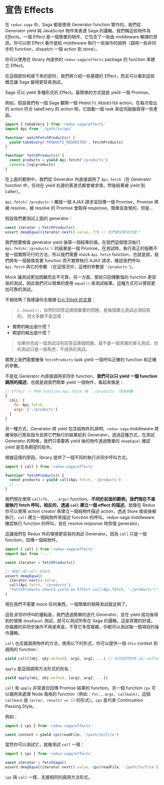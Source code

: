 # 宣告 Effects

在 `redux-saga` 中，Saga 都是使用 Generator function 實作的。我們從 Generator yield 純 JavaScript 物件來表達 Saga 的邏輯。我們稱這些物件為 *Effects*。一個 Effect 是一個簡單的物件，它包含了一些由 middleware 解譯的資訊。你可以把 Effect 看作是給 middleware 執行一些操作的說明（調用一些非同步的 function，dispatch 一個 action 到 store）。

你可以使用在 library 內提供的 `redux-saga/effects` package 的 function 來建立 Effect。

在這個部份和接下來的部份，我們將介紹一些基礎的 Effect，而且可以看到這些概念讓 Saga 變得更容易測試。

Saga 可以 yield 多種形式的 Effect。最簡單的方式就是 yield 一個 Promise。

例如，假設我們有一個 Saga 觀察一個 `PRODUCTS_REQUESTED` action。在每次發出的 action 符合 takeEvery 的 action 時，它啟動一個 task 來從伺服器取得一些產品。

```javascript
import { takeEvery } from 'redux-saga/effects'
import Api from './path/to/api'

function* watchFetchProducts() {
  yield takeEvery('PRODUCTS_REQUESTED', fetchProducts)
}

function* fetchProducts() {
  const products = yield Api.fetch('/products')
  console.log(products)
}
```

在上面的範例中，我們從 Generator 內直接調用了 `Api.fetch`（在 Generator function 中，任何在 yield 右邊的表達式都會被求值，然後結果被 yield 到 caller）。

`Api.fetch('/products')` 觸發一個 AJAX 請求並回傳一個 Promise，Promise 將被 resolve，被 resolve 的 Promise 會取得 response。簡單且直覺的，但是...

假設我們要測試上面的 generator：

```javascript
const iterator = fetchProducts()
assert.deepEqual(iterator.next().value, ??) // 我們期望都到的是？
```

我們想要檢查 generator yield 後第一個結果的值。在我們這個情況執行 `Api.fetch('/products')` 的結果是一個 Promise。在測試時，執行真正的服務不是一個實際可行的方法，所以我們需要 *mock* `Api.fetch` function，也就是說，我們將有一個替換真實 function 而不實際執行 AJAX 請求，確認我們呼叫 `Api.fetch` 與它的參數 （在這情況中，這裡的參數是 `'/products'`）。

Mock 讓測試更加困難而且不可靠。另一方面，那些只回傳數值的 function 更容易的測試，因此我們可以簡單的使用 `equal()` 來測試結果。這種方式可以撰寫更加可靠的測試。

不相信嗎？我建議你去閱讀 [Eric Elliott 的文章](https://medium.com/javascript-scene/what-every-unit-test-needs-f6cd34d9836d#.4ttnnzpgc)：

> (...)`equal()`，自然的回答這兩個重要的問題，是每個單元測試必須回答的，
但大多數不是這樣：
- 實際的輸出是什麼？
- 期望的輸出是什麼？
>
> 如果你完成一個測試沒有回答這兩個問題，就不是一個真實的單元測試。你的測試只是一個馬虎、不成熟的測試。

實際上我們需要確保 `fetchProducts` task yield 一個呼叫正確的 function 和正確的參數。

不是從 Generator 內直接調用非同步 function，**我們可以只 yield 一個 function 調用的描述**。也就是說我們簡單 yield 一個物件，看起來像是：

```javascript
// Effect -> 呼叫 function Api.fetch 與 `./products` 作為參數
{
  CALL: {
    fn: Api.fetch,
    args: ['./products']
  }
}
```

另一種方式，Generator 將 yield 包含純物件的*說明*，`redux-saga` middleware 將確保執行那些指令並將它們執行的結果給到 Generator。透過這種方式，在測試 Generator 的時候，我們只需要將 yield 後的物件透過簡單的 `deepEqual` 確認 yield 是否為期望的指令。

根據這樣的原因，library 提供了一個不同的執行非同步呼叫方式。

```javascript
import { call } from 'redux-saga/effects'

function* fetchProducts() {
  const products = yield call(Api.fetch, '/products')
  // ...
}
```

我們現在使用 `call(fn, ...args)` function。**不同於前面的範例，我們現在不直接執行 fetch 呼叫，相反的，透過 `call` 建立一個 effect 的描述**。就像在 Redux 你可以使用 action creator 來建立一個純物件描述 action，透過 Store 接收後被執行，`call` 建立一個純物件來描述 function 的呼叫。redux-saga middleware 確認執行 function 的呼叫，並在 resolve response 時恢復 generator。

這讓我們在 Redux 外的環境更容易的測試 Generator。因為 `call` 只是一個 function，回傳一個純物件。

```javascript
import { call } from 'redux-saga/effects'
import Api from '...'

const iterator = fetchProducts()

// 期望一個 call 的指令
assert.deepEqual(
  iterator.next().value,
  call(Api.fetch, '/products'),
  "fetchProducts should yield an Effect call(Api.fetch, './products')"
)
```

現在我們不需要 mock 任何東西，一個簡單的相等測試就足夠了。

這些*宣告的呼叫*的優點是，我們透過簡單的迭代 Generator，並在 yield 成功後得到的值做 `deepEqual` 測試，就可以測試所有在 Saga 的邏輯。這是真實的好處，你複雜的非同步操作不再是黑盒，不管它多麼複雜，你都可以測試每一個項目的操作邏輯。

`call` 也支援調用物件的方法，使用以下的形式，你可以提供一個 `this` context 到調用的 function：

```javascript
yield call([obj, obj.method], arg1, arg2, ...) // 如同我們使用 obj.method(arg1, arg2 ...)
```

`apply` 是這個調用方法形式的別名：

```javascript
yield apply(obj, obj.method, [arg1, arg2, ...])
```

`call` 和 `apply` 非常適合回傳 Promise 結果的 function。另一個 function `cps` 可以備用來處理 Node 風格的 function（例如：`fn(...args, callback)`，這個 `callback` 是 `(error, result) => ()` 的形式）。`cps` 是代表 Continuation Passing Style。

例如：

```javascript
import { cps } from 'redux-saga/effects'

const content = yield cps(readFile, '/path/to/file')
```

當然你可以測試它，就像測試 `call` 一樣：

```javascript
import { cps } from 'redux-saga/effects'

const iterator = fetchSaga()
assert.deepEqual(iterator.next().value, cps(readFile, '/path/to/file') )
```

`cps` 與 `call` 一樣，支援相同的調用方法形式。
